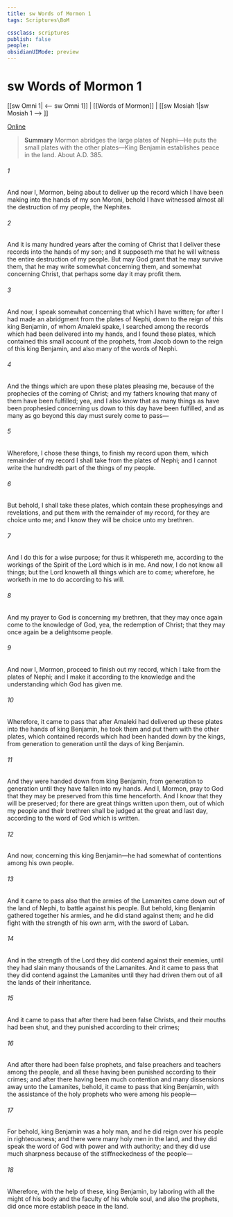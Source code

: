 ```yaml
---
title: sw Words of Mormon 1
tags: Scriptures\BoM

cssclass: scriptures
publish: false
people:
obsidianUIMode: preview
---
```


# sw Words of Mormon 1
[[sw Omni 1| <-- sw Omni 1]] | [[Words of Mormon]] | [[sw Mosiah 1|sw Mosiah 1 --> ]]

[Online](https://churchofjesuschrist.org/study/scriptures/bofm/w-of-m/1?lang=eng)

> __Summary__
Mormon abridges the large plates of Nephi—He puts the small plates with the other plates—King Benjamin establishes peace in the land. About A.D. 385.

###### 1 
And now I, Mormon, being about to deliver up the record which I have been making into the hands of my son Moroni, behold I have witnessed almost all the destruction of my people, the Nephites.

###### 2 
And it is many hundred years after the coming of Christ that I deliver these records into the hands of my son; and it supposeth me that he will witness the entire destruction of my people. But may God grant that he may survive them, that he may write somewhat concerning them, and somewhat concerning Christ, that perhaps some day it may profit them.

###### 3 
And now, I speak somewhat concerning that which I have written; for after I had made an abridgment from the plates of Nephi, down to the reign of this king Benjamin, of whom Amaleki spake, I searched among the records which had been delivered into my hands, and I found these plates, which contained this small account of the prophets, from Jacob down to the reign of this king Benjamin, and also many of the words of Nephi.

###### 4 
And the things which are upon these plates pleasing me, because of the prophecies of the coming of Christ; and my fathers knowing that many of them have been fulfilled; yea, and I also know that as many things as have been prophesied concerning us down to this day have been fulfilled, and as many as go beyond this day must surely come to pass—

###### 5 
Wherefore, I chose these things, to finish my record upon them, which remainder of my record I shall take from the plates of Nephi; and I cannot write the hundredth part of the things of my people.

###### 6 
But behold, I shall take these plates, which contain these prophesyings and revelations, and put them with the remainder of my record, for they are choice unto me; and I know they will be choice unto my brethren.

###### 7 
And I do this for a wise purpose; for thus it whispereth me, according to the workings of the Spirit of the Lord which is in me. And now, I do not know all things; but the Lord knoweth all things which are to come; wherefore, he worketh in me to do according to his will.

###### 8 
And my prayer to God is concerning my brethren, that they may once again come to the knowledge of God, yea, the redemption of Christ; that they may once again be a delightsome people.

###### 9 
And now I, Mormon, proceed to finish out my record, which I take from the plates of Nephi; and I make it according to the knowledge and the understanding which God has given me.

###### 10 
Wherefore, it came to pass that after Amaleki had delivered up these plates into the hands of king Benjamin, he took them and put them with the other plates, which contained records which had been handed down by the kings, from generation to generation until the days of king Benjamin.

###### 11 
And they were handed down from king Benjamin, from generation to generation until they have fallen into my hands. And I, Mormon, pray to God that they may be preserved from this time henceforth. And I know that they will be preserved; for there are great things written upon them, out of which my people and their brethren shall be judged at the great and last day, according to the word of God which is written.

###### 12 
And now, concerning this king Benjamin—he had somewhat of contentions among his own people.

###### 13 
And it came to pass also that the armies of the Lamanites came down out of the land of Nephi, to battle against his people. But behold, king Benjamin gathered together his armies, and he did stand against them; and he did fight with the strength of his own arm, with the sword of Laban.

###### 14 
And in the strength of the Lord they did contend against their enemies, until they had slain many thousands of the Lamanites. And it came to pass that they did contend against the Lamanites until they had driven them out of all the lands of their inheritance.

###### 15 
And it came to pass that after there had been false Christs, and their mouths had been shut, and they punished according to their crimes;

###### 16 
And after there had been false prophets, and false preachers and teachers among the people, and all these having been punished according to their crimes; and after there having been much contention and many dissensions away unto the Lamanites, behold, it came to pass that king Benjamin, with the assistance of the holy prophets who were among his people—

###### 17 
For behold, king Benjamin was a holy man, and he did reign over his people in righteousness; and there were many holy men in the land, and they did speak the word of God with power and with authority; and they did use much sharpness because of the stiffneckedness of the people—

###### 18 
Wherefore, with the help of these, king Benjamin, by laboring with all the might of his body and the faculty of his whole soul, and also the prophets, did once more establish peace in the land.

